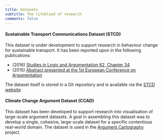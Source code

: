 ```yaml
---
title: Datasets
subtitle: The lifeblood of research
comments: false
---
```


#### Sustainable Transport Communications Dataset (STCD)

This dataset is under development to support research in behaviour change for sustainable transport. It has been reported upon in the following publications:

* (2016) [Studies in Logic and Argumentation 62, Chapter 34](/page/outputs/publications/#wells_2016_sustainable)
* (2015) [Abstract presented at the 1st European Conference on Argumentation](/page/outputs/publications/#wells_2015_sustainable)

The dataset itself is stored in a Git repository and is available via the [STCD website](http://github.com)

#### Climate Change Argument Dataset (CCAD)

This dataset has been developed to support research into visualisation of large-scale argument datasets. A goal in assembling this dataset was to develop a single, cohesive, large-scale dataset for a specific contentious real-world domain. The dataset is used in the [Argument Cartography](/page/project/argument-cartography/) project. 

